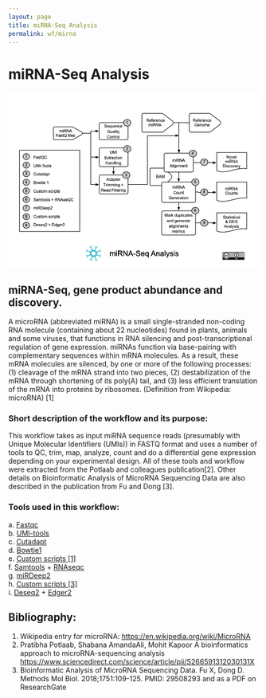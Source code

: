 ```yaml
---
layout: page
title: miRNA-Seq Analysis
permalink: wf/mirna
---
```


# miRNA-Seq Analysis


![miRNA-Seq Analysis](/wf/WF03_miRNASeq_workflow_ver03.jpg "miRNASeq Analysis")


## miRNA-Seq, gene product abundance and discovery.

A microRNA (abbreviated miRNA) is a small single-stranded non-coding RNA molecule (containing about 22 nucleotides) found in plants, animals and some viruses, that functions in RNA silencing and post-transcriptional regulation of gene expression. miRNAs function via base-pairing with complementary sequences within mRNA molecules. As a result, these mRNA molecules are silenced, by one or more of the following processes: (1) cleavage of the mRNA strand into two pieces, (2) destabilization of the mRNA through shortening of its poly(A) tail, and (3) less efficient translation of the mRNA into proteins by ribosomes. (Definition from Wikipedia: microRNA) [1]

### Short description of the workflow and its purpose:
This workflow takes as input miRNA sequence reads (presumably with Unique Molecular Identifiers (UMIs))  in FASTQ format and uses a number of tools to QC, trim, map, analyze, count and do a differential gene expression depending on your experimental design. All of these tools and workflow were extracted from the Potlaab and colleagues publication[2]. Other details on Bioinformatic Analysis of MicroRNA Sequencing Data are also described in the publication from Fu and Dong [3].



### Tools used in this workflow:

a. [Fastqc](https://www.bioinformatics.babraham.ac.uk/projects/fastqc/)<br>
b. [UMI-tools](https://github.com/CGATOxford/UMI-tools)<br>
c. [Cutadapt](https://cutadapt.readthedocs.io/en/stable/guide.html)<br>
d. [Bowtie1](http://bowtie-bio.sourceforge.net/index.shtml)<br>
e. [Custom scripts \[1\]](https://www.sciencedirect.com/science/article/pii/S266591312030131X)<br>
f. [Samtools](https://www.htslib.org) + [RNAseqc](https://software.broadinstitute.org/cancer/cga/rna-seqc)<br>
g. [miRDeep2](https://github.com/rajewsky-lab/mirdeep2)<br>
h. [Custom scripts \[3\]](https://www.sciencedirect.com/science/article/pii/S266591312030131X)<br>
i. [Deseq2](https://bioconductor.org/packages/release/bioc/html/DESeq2.html) + [Edger2](https://bioconductor.org/packages/release/bioc/html/edgeR.html)<br>


## Bibliography:

1. Wikipedia entry for microRNA: https://en.wikipedia.org/wiki/MicroRNA
2. Pratibha Potlaab, Shabana AmandaAli, Mohit Kapoor A bioinformatics approach to microRNA-sequencing analysis https://www.sciencedirect.com/science/article/pii/S266591312030131X
3. Bioinformatic Analysis of MicroRNA Sequencing Data. Fu X, Dong D. Methods Mol Biol. 2018;1751:109-125. PMID: 29508293 and as a PDF on ResearchGate
